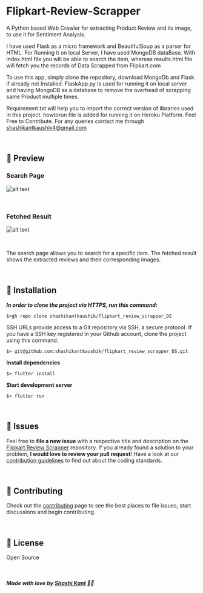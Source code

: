 # Flipkart-Review-Scrapper
A Python based Web Crawler for extracting Product Review and its image, to use it for Sentiment Analysis.

I have used Flask as a micro framework and BeautifulSoup as a parser for HTML. For Running it on local Server, I have used MongoDB dataBase.
With index.html file you will be able to search the item, whereas results.html file will fetch you the records of Data Scrapped from Flipkart.com 


To use this app, simply clone the repository, download MongoDb and Flask if already not Installed.
FlaskApp.py is used for running it on local server and having MongoDB as a database to remove the overhead of scrapping same Product multiple times.

Requirement.txt will help you to import the correct version of libraries used in this project.
howtorun file is added for running it on Heroku Platform. Feel Free to Contribute. For any queries contact me through shashikantkaushik4@gmail.com


<br>

## 🚀 Preview

### Search Page
![alt text](https://github.com/lksh97/Flipkart-Review-Scrapper/blob/main/Flipkart/Screenshot%202021-02-15%20at%206.03.19%20PM.png)

<br>

### Fetched Result
![alt text](https://github.com/lksh97/Flipkart-Review-Scrapper/blob/main/Flipkart/imgonline-com-ua-twotoone-OtX2x8pOdcw.jpg)

<br>

The search page allows you to search for a specific item. The fetched result shows the extracted reviews and their corresponding images.






<br>

## :construction_worker: Installation


***In order to clone the project via HTTPS, run this command:***

```
$>gh repo clone shashikantkaushik/flipkart_review_scrapper_DS
```

SSH URLs provide access to a Git repository via SSH, a secure protocol. If you have a SSH key registered in your Github account, clone the project using this command:

```
$> git@github.com:shashikantkaushik/flipkart_review_scrapper_DS.git
```

**Install dependencies**

```
$> flutter install
```

**Start development server**

```
$> flutter run
```

<br>


## :bug: Issues

Feel free to **file a new issue** with a respective title and description on the [Flipkart Review Scrapper](https://github.com/shashikantkaushik/flipkart_review_scrapper_DS/issues) repository. If you already found a solution to your problem, **I would love to review your pull request**! Have a look at our [contribution guidelines](https://github.com/shashikantkaushik/shashikantkaushik/blob/main/CONTRIBUTING.md) to find out about the coding standards.

<br>

## :tada: Contributing

Check out the [contributing](https://github.com/shashikantkaushik/shashikantkaushik/blob/main/CONTRIBUTING.md) page to see the best places to file issues, start discussions and begin contributing.

<br>

## :closed_book: License
Open Source

<br>

##### Made with love by [Shashi Kant](https://github.com/shashikantkaushik) 💜🚀
